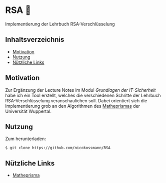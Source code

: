 # RSA :closed_lock_with_key:

Implementierung der Lehrbuch RSA-Verschlüsselung

## Inhaltsverzeichnis

  - [Motivation](#motivation)
  - [Nutzung](#nutzung)
  - [Nützliche Links](#nützliche-links)

## Motivation

Zur Ergänzung der Lecture Notes im Modul *Grundlagen der IT-Sicherheit* habe ich ein Tool erstellt, welches die verschiedenen Schritte der Lehrbuch RSA-Verschlüsselung veranschaulichen soll. Dabei orientiert sich die Implementierung grob an den Algorithmen des [Matheprismas](#nützliche-links) der Universität Wuppertal.

## Nutzung
Zum herunterladen:
````
$ git clone https://github.com/nicokossmann/RSA
````

## Nützliche Links

* [Matheprisma](http://www.matheprisma.uni-wuppertal.de/Module/RSA/index.html)
